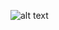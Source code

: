 ![alt text](https://raw.githubusercontent.com/Austinlp4/Pallette/blob/master/pallette/src/images/pallete-logo.png)
